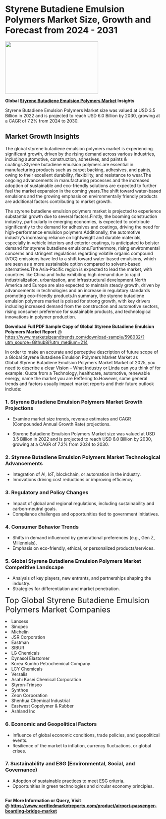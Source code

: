 <H1>Styrene Butadiene Emulsion Polymers Market Size, Growth and Forecast from 2024 - 2031</H1><img class="aligncenter size-medium wp-image-584254" src="https://thirdeyenews.in/wp-content/uploads/2024/09/Global-Market-Research-300x168.jpeg" alt="" width="300" height="168" /><p><strong>Global&nbsp;<a href="https://www.marketsizeandtrends.com/download-sample/598032/?utm_source=Github8j?utm_medium=214">Styrene Butadiene Emulsion Polymers Market</a> Insights</strong></p><p>Styrene Butadiene Emulsion Polymers Market size was valued at USD 3.5 Billion in 2022 and is projected to reach USD 6.0 Billion by 2030, growing at a CAGR of 7.2% from 2024 to 2030.</p><p><h2>Market Growth Insights</h2> <p>The global styrene butadiene emulsion polymers market is experiencing significant growth, driven by the rising demand across various industries, including automotive, construction, adhesives, and paints & coatings.Styrene butadiene emulsion polymers are essential in manufacturing products such as carpet backing, adhesives, and paints, owing to their excellent durability, flexibility, and resistance to wear.The ongoing advancements in manufacturing processes and the increased adoption of sustainable and eco-friendly solutions are expected to further fuel the market expansion in the coming years.The shift toward water-based emulsions and the growing emphasis on environmentally friendly products are additional factors contributing to market growth.</p> <p>The styrene butadiene emulsion polymers market is projected to experience substantial growth due to several factors.Firstly, the booming construction industry, particularly in emerging economies, is expected to contribute significantly to the demand for adhesives and coatings, driving the need for high-performance emulsion polymers.Additionally, the automotive industry’s increasing reliance on lightweight and durable materials, especially in vehicle interiors and exterior coatings, is anticipated to bolster demand for styrene butadiene emulsions.Furthermore, rising environmental concerns and stringent regulations regarding volatile organic compound (VOC) emissions have led to a shift toward water-based emulsions, which are seen as a more sustainable option compared to solvent-based alternatives.The Asia-Pacific region is expected to lead the market, with countries like China and India exhibiting high demand due to rapid industrialization, urbanization, and infrastructural development.North America and Europe are also expected to maintain steady growth, driven by advancements in technologies and an increase in regulatory standards promoting eco-friendly products.In summary, the styrene butadiene emulsion polymers market is poised for strong growth, with key drivers including increased demand from the construction and automotive sectors, rising consumer preference for sustainable products, and technological innovations in polymer production.<p><span class=""><strong>Download Full PDF Sample Copy of Global Styrene Butadiene Emulsion Polymers Market Report</strong> @ <a href="https://www.marketsizeandtrends.com/download-sample/598032/?utm_source=Github8j?utm_medium=214" target="_blank">https://www.marketsizeandtrends.com/download-sample/598032/?utm_source=Github8j?utm_medium=214</a></span></p><p>In order to make an accurate and perceptive description of future scope of a Global&nbsp;Styrene Butadiene Emulsion Polymers Market Market as Global&nbsp;Styrene Butadiene Emulsion Polymers Market Market of 2025, you need to describe a clear Vision &ndash; What Industry or Linda can you think of for example: Quote from a Technology, healthcare, automotive, renewable energy, name the market you are Reffering to.However, some general trends and factors usually impact market reports and their future outlook include:</p><h3>1.&nbsp;<strong>Styrene Butadiene Emulsion Polymers Market Growth Projections</strong></h3><ul><li>Examine market size trends, revenue estimates and CAGR (Compounded Annual Growth Rate) projections.</li><li><p>Styrene Butadiene Emulsion Polymers Market size was valued at USD 3.5 Billion in 2022 and is projected to reach USD 6.0 Billion by 2030, growing at a CAGR of 7.2% from 2024 to 2030.</p></li></ul><h3>2.&nbsp;<strong>Styrene Butadiene Emulsion Polymers Market Technological Advancements</strong></h3><ul><li>Integration of AI, IoT, blockchain, or automation in the industry.</li><li>Innovations driving cost reductions or improving efficiency.</li></ul><h3>3.&nbsp;<strong>Regulatory and Policy Changes</strong></h3><ul><li>Impact of global and regional regulations, including sustainability and carbon-neutral goals.</li><li>Compliance challenges and opportunities tied to government initiatives.</li></ul><h3>4.&nbsp;<strong>Consumer Behavior Trends</strong></h3><ul><li>Shifts in demand influenced by generational preferences (e.g., Gen Z, Millennials).</li><li>Emphasis on eco-friendly, ethical, or personalized products/services.</li></ul><h3>5.&nbsp;<strong>Global Styrene Butadiene Emulsion Polymers Market Competitive Landscape</strong></h3><ul><li>Analysis of key players, new entrants, and partnerships shaping the industry.</li><li>Strategies for differentiation and market penetration.</li></ul><p data-pm-slice="1 1 []"><span style="color: inherit; font-family: inherit; font-size: 25px;">Top Global Styrene Butadiene Emulsion Polymers Market Companies</span></p><div class="" data-test-id=""><p><li> Lanxess</li><li> Sinopec</li><li> Michelin</li><li> JSR Corporation</li><li> Eastman</li><li> SIBUR</li><li> LG Chemicals</li><li> Dynasol Elastomer</li><li> Korea Kumho Petrochemical Company</li><li> LCY Chemicals</li><li> Versalis</li><li> Asahi Kasei Chemical Corporation</li><li> Styron-Trinseo</li><li> Synthos</li><li> Zeon Corporation</li><li> Shenhua Chemical Industrial</li><li> Eastwest Copolymer & Rubber</li><li> Ashland Inc</li></p></div><h3>6.&nbsp;<strong>Economic and Geopolitical Factors</strong></h3><ul><li>Influence of global economic conditions, trade policies, and geopolitical events.</li><li>Resilience of the market to inflation, currency fluctuations, or global crises.</li></ul><h3>7.&nbsp;<strong>Sustainability and ESG (Environmental, Social, and Governance)</strong></h3><ul><li>Adoption of sustainable practices to meet ESG criteria.</li><li>Opportunities in green technologies and circular economy principles.</li></ul><h2><strong style="font-size: 14px;">For More Information or Query, Visit @&nbsp;</strong><a style="background-color: #ffffff; font-size: 14px;" href="https://www.marketsizeandtrends.com/report/styrene-butadiene-emulsion-polymers-market/" target="_blank">https://www.verifiedmarketreports.com/product/airport-passenger-boarding-bridge-market</a></h2>
